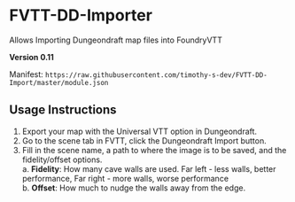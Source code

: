 # FVTT-DD-Importer
Allows Importing Dungeondraft map files into FoundryVTT

**Version 0.11**

Manifest: `https://raw.githubusercontent.com/timothy-s-dev/FVTT-DD-Import/master/module.json`


## Usage Instructions

1. Export your map with the Universal VTT option in Dungeondraft.
2. Go to the scene tab in FVTT, click the Dungeondraft Import button.
3. Fill in the scene name, a path to where the image is to be saved, and the fidelity/offset options.  
  a. **Fidelity**: How many cave walls are used. Far left - less walls, better performance, Far right - more walls, worse performance  
  b. **Offset**: How much to nudge the walls away from the edge.
